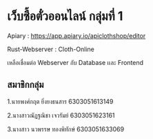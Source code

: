 # เว็บซื้อตั๋วออนไลน์ กลุ่มที่ 1


Apiary : https://app.apiary.io/apiclothshop/editor

Rust-Webserver : Cloth-Online

เหลือเชื่อมต่อ Webserver กับ Database เเละ Frontend

## สมาชิกกลุ่ม

1.นายพงศ์กฤต ยิ่งยงธนสาร 6303051613149

2.นางสาวณัฏฐณิชา เจวรัมย์ 6303051623161

3.นางสาว นวพรรษ ทองพิทักษ์ 6303051633069
